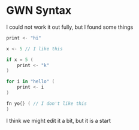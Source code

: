# GWN Syntax

I could not work it out fully, but I found some things

```cs
print <- "hi" 

x <- 5 // I like this

if x = 5 (
    print <- "k"
)

for i in "hello" (
    print <- i
)

fn yo{} ( // I don't like this
)

```

I think we might edit it a bit, but it is a start
